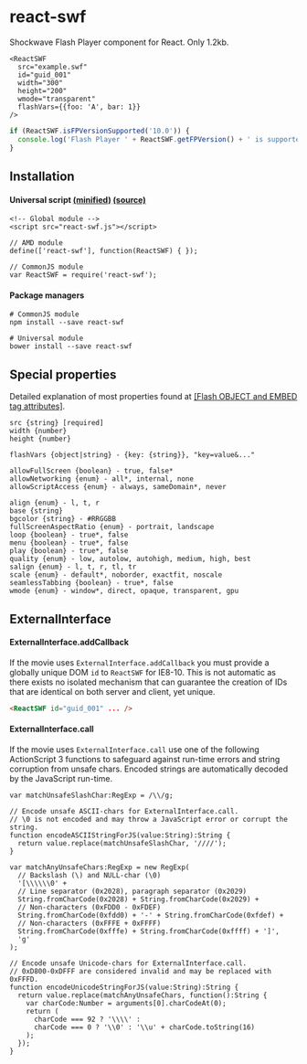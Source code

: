 # react-swf

Shockwave Flash Player component for React. Only 1.2kb.

```
<ReactSWF
  src="example.swf"
  id="guid_001"
  width="300"
  height="200"
  wmode="transparent"
  flashVars={{foo: 'A', bar: 1}}
/>
```
```js
if (ReactSWF.isFPVersionSupported('10.0')) {
  console.log('Flash Player ' + ReactSWF.getFPVersion() + ' is supported');
}
```

## Installation

#### Universal script [(minified)](//raw.githubusercontent.com/syranide/react-swf/v0.9.0/react-swf.min.js) [(source)](//raw.githubusercontent.com/syranide/react-swf/v0.9.0/react-swf.js)

```
<!-- Global module -->
<script src="react-swf.js"></script>
```
```
// AMD module
define(['react-swf'], function(ReactSWF) { });
```
```
// CommonJS module
var ReactSWF = require('react-swf');
```

#### Package managers

```
# CommonJS module
npm install --save react-swf
```
```
# Universal module
bower install --save react-swf
```

## Special properties

Detailed explanation of most properties found at [[Flash OBJECT and EMBED tag attributes]](http://helpx.adobe.com/flash/kb/flash-object-embed-tag-attributes.html).

```
src {string} [required]
width {number}
height {number}
```
```
flashVars {object|string} - {key: {string}}, "key=value&..."
```
```
allowFullScreen {boolean} - true, false*
allowNetworking {enum} - all*, internal, none
allowScriptAccess {enum} - always, sameDomain*, never
```
```
align {enum} - l, t, r
base {string}
bgcolor {string} - #RRGGBB
fullScreenAspectRatio {enum} - portrait, landscape
loop {boolean} - true*, false
menu {boolean} - true*, false
play {boolean} - true*, false
quality {enum} - low, autolow, autohigh, medium, high, best
salign {enum} - l, t, r, tl, tr
scale {enum} - default*, noborder, exactfit, noscale
seamlessTabbing {boolean} - true*, false
wmode {enum} - window*, direct, opaque, transparent, gpu
```

## ExternalInterface

#### ExternalInterface.addCallback

If the movie uses `ExternalInterface.addCallback` you must provide a globally unique DOM `id` to `ReactSWF` for IE8-10. This is not automatic as there exists no isolated mechanism that can guarantee the creation of IDs that are identical on both server and client, yet unique.

```html
<ReactSWF id="guid_001" ... />
```

#### ExternalInterface.call

If the movie uses `ExternalInterface.call` use one of the following ActionScript 3 functions to safeguard against run-time errors and string corruption from unsafe chars. Encoded strings are automatically decoded by the JavaScript run-time.

```as3
var matchUnsafeSlashChar:RegExp = /\\/g;

// Encode unsafe ASCII-chars for ExternalInterface.call.
// \0 is not encoded and may throw a JavaScript error or corrupt the string.
function encodeASCIIStringForJS(value:String):String {
  return value.replace(matchUnsafeSlashChar, '////');
}

var matchAnyUnsafeChars:RegExp = new RegExp(
  // Backslash (\) and NULL-char (\0)
  '[\\\\\\0' +
  // Line separator (0x2028), paragraph separator (0x2029)
  String.fromCharCode(0x2028) + String.fromCharCode(0x2029) +
  // Non-characters (0xFDD0 - 0xFDEF)
  String.fromCharCode(0xfdd0) + '-' + String.fromCharCode(0xfdef) +
  // Non-characters (0xFFFE + 0xFFFF)
  String.fromCharCode(0xfffe) + String.fromCharCode(0xffff) + ']',
  'g'
);

// Encode unsafe Unicode-chars for ExternalInterface.call.
// 0xD800-0xDFFF are considered invalid and may be replaced with 0xFFFD.
function encodeUnicodeStringForJS(value:String):String {
  return value.replace(matchAnyUnsafeChars, function():String {
    var charCode:Number = arguments[0].charCodeAt(0);
    return (
      charCode === 92 ? '\\\\' :
      charCode === 0 ? '\\0' : '\\u' + charCode.toString(16)
    );
  });
}
```
